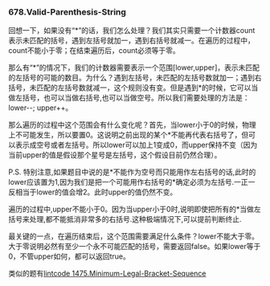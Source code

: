 ### 678.Valid-Parenthesis-String

回想一下，如果没有“\*”的话，我们怎么处理？我们其实只需要一个计数器count表示未匹配的括号，遇到左括号就加一，遇到右括号就减一。在遍历的过程中，count不能小于零；在结束遍历后，count必须等于零。

那么有“\*”的情况下，我们的计数器需要表示一个范围[lower,upper]，表示未匹配的左括号的可能的数目。为什么？遇到左括号，未匹配的左括号数就加一；遇到右括号，未匹配的左括号数就减一，这个规则没有变。但是遇到\*的时候，它可以当做左括号，也可以当做右括号,也可以当做空号。所以我们需要处理的方法是：lower--; upper++。

那么遍历的过程中这个范围会有什么变化呢？首先，当lower小于0的时候，物理上不可能发生，所以要置0。这说明之前出现的某个\*不能再代表右括号了，但可以表示成空号或者左括号。所以lower可以加上1变成0，而upper保持不变（因为当前upper的值是假设那个星号是左括号，这个假设目前仍然合理）。

P.S. 特别注意,如果题目中说的是\*不能作为空号而只能用作左右括号的话,此时的lower应该置为1,因为我们是把一个可能用作右括号的\*确定必须为左括号.一正一反相当于lower的值会增2。此时upper的值仍然不变。

遍历的过程中,upper不能小于0。因为当upper小于0时,说明即使把所有的\*当做左括号来处理,都不能抵消非常多的右括号.这种极端情况下,可以提前判断终止.

最关键的一点，在遍历结束后，这个范围需要满足什么条件？lower不能大于零。大于零说明必然有至少一个永不可能匹配的括号，需要返回false。如果lower等于0，不管upper如何，都可以返回true。

类似的题有[lintcode 1475.Minimum-Legal-Bracket-Sequence](https://github.com/wisdompeak/LintCode/tree/master/Greedy/1475.Minimum-Legal-Bracket-Sequence)
